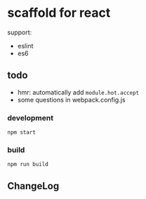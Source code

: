 # scaffold for react

support:

- eslint
- es6



## todo
- hmr: automatically add `module.hot.accept`
- some questions in webpack.config.js


### development

```
npm start
```


### build

```
npm run build
```


## ChangeLog
